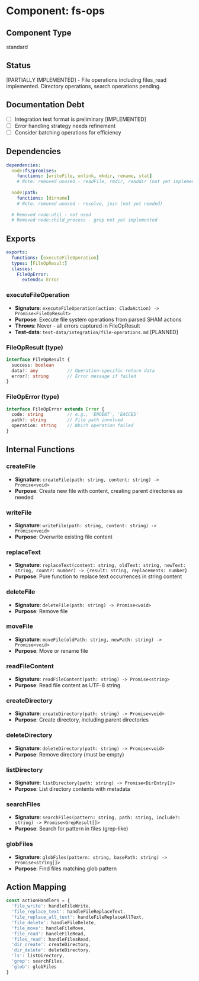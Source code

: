 # Component: fs-ops

## Component Type
standard

## Status
[PARTIALLY IMPLEMENTED] - File operations including files_read implemented. Directory operations, search operations pending.

## Documentation Debt
- [ ] Integration test format is preliminary [IMPLEMENTED]
- [ ] Error handling strategy needs refinement
- [ ] Consider batching operations for efficiency

## Dependencies

```yaml
dependencies:
  node:fs/promises:
    functions: [writeFile, unlink, mkdir, rename, stat]
    # Note: removed unused - readFile, rmdir, readdir (not yet implemented)
    
  node:path:
    functions: [dirname]
    # Note: removed unused - resolve, join (not yet needed)
    
  # Removed node:util - not used
  # Removed node:child_process - grep not yet implemented
```

## Exports

```yaml
exports:
  functions: [executeFileOperation]
  types: [FileOpResult]
  classes:
    FileOpError:
      extends: Error
```

### executeFileOperation
- **Signature**: `executeFileOperation(action: CladaAction) -> Promise<FileOpResult>`
- **Purpose**: Execute file system operations from parsed SHAM actions
- **Throws**: Never - all errors captured in FileOpResult
- **Test-data**: `test-data/integration/file-operations.md` [PLANNED]

### FileOpResult (type)
```typescript
interface FileOpResult {
  success: boolean
  data?: any           // Operation-specific return data
  error?: string       // Error message if failed
}
```

### FileOpError (type)
```typescript
interface FileOpError extends Error {
  code: string         // e.g., 'ENOENT', 'EACCES'
  path?: string        // File path involved
  operation: string    // Which operation failed
}
```

## Internal Functions

### createFile
- **Signature**: `createFile(path: string, content: string) -> Promise<void>`
- **Purpose**: Create new file with content, creating parent directories as needed

### writeFile  
- **Signature**: `writeFile(path: string, content: string) -> Promise<void>`
- **Purpose**: Overwrite existing file content

### replaceText
- **Signature**: `replaceText(content: string, oldText: string, newText: string, count?: number) -> {result: string, replacements: number}`
- **Purpose**: Pure function to replace text occurrences in string content

### deleteFile
- **Signature**: `deleteFile(path: string) -> Promise<void>`
- **Purpose**: Remove file

### moveFile
- **Signature**: `moveFile(oldPath: string, newPath: string) -> Promise<void>`
- **Purpose**: Move or rename file

### readFileContent
- **Signature**: `readFileContent(path: string) -> Promise<string>`
- **Purpose**: Read file content as UTF-8 string

### createDirectory
- **Signature**: `createDirectory(path: string) -> Promise<void>`
- **Purpose**: Create directory, including parent directories

### deleteDirectory
- **Signature**: `deleteDirectory(path: string) -> Promise<void>`
- **Purpose**: Remove directory (must be empty)

### listDirectory
- **Signature**: `listDirectory(path: string) -> Promise<DirEntry[]>`
- **Purpose**: List directory contents with metadata

### searchFiles
- **Signature**: `searchFiles(pattern: string, path: string, include?: string) -> Promise<GrepResult[]>`
- **Purpose**: Search for pattern in files (grep-like)

### globFiles
- **Signature**: `globFiles(pattern: string, basePath: string) -> Promise<string[]>`
- **Purpose**: Find files matching glob pattern

## Action Mapping

```typescript
const actionHandlers = {
  'file_write': handleFileWrite,
  'file_replace_text': handleFileReplaceText,
  'file_replace_all_text': handleFileReplaceAllText,
  'file_delete': handleFileDelete,
  'file_move': handleFileMove,
  'file_read': handleFileRead,
  'files_read': handleFilesRead,
  'dir_create': createDirectory,
  'dir_delete': deleteDirectory,
  'ls': listDirectory,
  'grep': searchFiles,
  'glob': globFiles
}
```